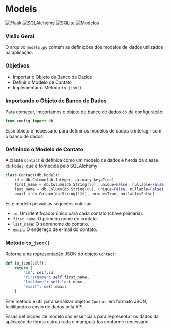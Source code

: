 # Models
![Flask](https://img.shields.io/badge/Flask-API-blue.svg) ![SQLAlchemy](https://img.shields.io/badge/SQLAlchemy-ORM-green.svg) ![SQLite](https://img.shields.io/badge/SQLite-Banco%20de%20Dados-blue.svg) ![Modelos](https://img.shields.io/badge/Modelos-Estrutura-orange.svg)

### Visão Geral
O arquivo `models.py` contém as definições dos modelos de dados utilizados na aplicação.

### Objetivos
- Importar o Objeto de Banco de Dados
- Definir o Modelo de Contato
- Implementar o Método `to_json()`

### Importando o Objeto de Banco de Dados

Para começar, importamos o objeto de banco de dados `db` da configuração:

```python
from config import db
```

Esse objeto é necessário para definir os modelos de dados e interagir com o banco de dados.

### Definindo o Modelo de Contato

A classe `Contact` é definida como um modelo de dados e herda da classe `db.Model`, que é fornecida pelo SQLAlchemy:

```python
class Contact(db.Model):
    id = db.Column(db.Integer, primary_key=True)
    first_name = db.Column(db.String(80), unique=False, nullable=False)
    last_name = db.Column(db.String(80), unique=False, nullable=False)
    email = db.Column(db.String(120), unique=True, nullable=False)
```

Este modelo possui as seguintes colunas:
- `id`: Um identificador único para cada contato (chave primária).
- `first_name`: O primeiro nome do contato.
- `last_name`: O sobrenome do contato.
- `email`: O endereço de e-mail do contato.

### Método `to_json()`

Retorna uma representação JSON do objeto `Contact`:

```python
def to_json(self):
    return {
        "id": self.id,
        "firstName": self.first_name,
        "lastName": self.last_name,
        "email": self.email
    }
```

Este método é útil para serializar objetos `Contact` em formato JSON, facilitando o envio de dados pela API.

Essas definições de modelo são essenciais para representar os dados da aplicação de forma estruturada e manipulá-los conforme necessário.